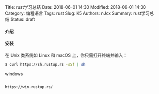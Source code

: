 Title: rust学习总结
Date: 2018-06-01 14:30
Modified: 2018-06-01 14:30
Category: 编程语言
Tags: rust
Slug: K5
Authors: nJcx
Summary: rust学习总结
Status: draft

#### 介绍

#### 安装

在 Unix 类系统如 Linux 和 macOS 上，你只需打开终端并输入：

```bash
$ curl https://sh.rustup.rs -sSf | sh

```

windows

```bash

https://win.rustup.rs/

```
